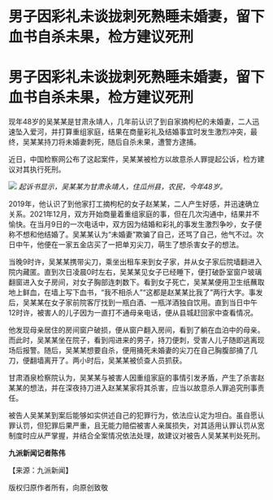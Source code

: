 # 男子因彩礼未谈拢刺死熟睡未婚妻，留下血书自杀未果，检方建议死刑

# 男子因彩礼未谈拢刺死熟睡未婚妻，留下血书自杀未果，检方建议死刑

现年48岁的吴某某是甘肃永靖人，几年前认识了到自家摘枸杞的未婚妻，二人迅速坠入爱河，并打算重组家庭，结果在商量彩礼及结婚事宜时发生激烈冲突，最终，吴某某持刀将未婚妻刺死，随后自杀未果，遭警方逮捕。

近日，中国检察网公布了这起案件，吴某某被检方以故意杀人罪提起公诉，检方建议对其执行死刑。

![](https://inews.gtimg.com/om_bt/O2tFlaCSm4UZn6DIzSHfQxkVk97aWNTD3XAJG6d8Tv95EAA/1000)
_起诉书显示，吴某某为甘肃永靖人，住瓜州县，农民，今年48岁。_

2019年，他认识了到他家打工摘枸杞的女子赵某某，二人产生好感，并迅速确立关系。2021年12月，双方开始商量着重组家庭的事，但在几次沟通中，结果并不愉快。在当月9日的一次电话中，双方因为结婚和彩礼的事发生激烈争吵，女子便称不想和他结婚了。吴某某认为“未婚妻”欺骗了自己，还骂了自己，他气不过。次日中午，他便在一家五金店买了一把单刃尖刀，萌生了想杀害女子的想法。

当晚9时许，吴某某携带尖刀，乘坐出租车来到女子家，并从女子家后院墙翻进入院内藏匿。直到次日凌晨0时左右，吴某某见女子已经睡下，便打破卧室窗户玻璃翻窗进入女子房间，对女子胸部连刺数下。看到女子死亡，吴某某便用卫生纸蘸取地上鲜血，在墙上写下血书，“我不相杀人”“这都是赵某某比我了”两行大字。事发后，吴某某在女子家前院客厅找到一瓶白酒、一瓶洋酒独自饮用。直到当日中午12时许，被害人的儿子因为一直打不通母亲电话，便从县城赶回家中查看情况。

他发现母亲居住的房间窗户破损，便从窗户翻入房间，看到了躺在血泊中的母亲。而此时，吴某某坐在院子，看到闯进来的男子，持刀便刺，受害人儿子随即逃离现场后报警。随后，吴某某想要自杀，便用捅死未婚妻的尖刀在自己胸腹部捅了几刀，便翻墙离开了。两小时后，吴某某被侦查人员抓获。

甘肃酒泉检察院认为，吴某某与被害人因重组家庭的事情引发矛盾，产生了杀害赵某某的想法，并在深夜持刀进入赵某某家将其杀害，应当以故意杀人罪追究刑事责任。

被告人吴某某到案后能够如实供述自己的犯罪行为，依法应认定为坦白。虽自愿认罪认罚，但犯罪后果严重，且无能力赔偿被害人亲属损失，对其适用认罪认罚从宽制度时应从严掌握，并结合全案情况依法处理，故建议对被告人吴某某判处死刑。

**九派新闻记者陈伟**

【来源：九派新闻】

版权归原作者所有，向原创致敬

